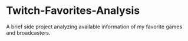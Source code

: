 # Twitch-Favorites-Analysis
A brief side project analyzing available information of my favorite games and broadcasters.

